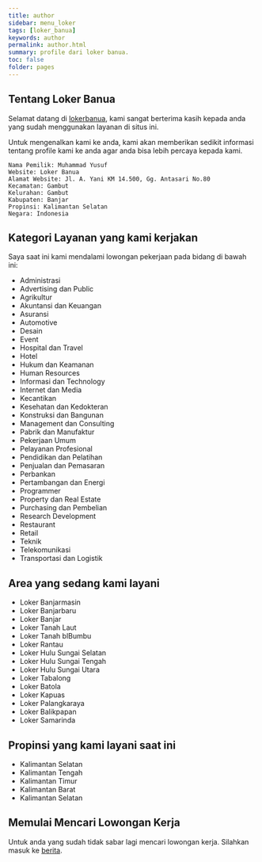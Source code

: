 ```yaml
---
title: author
sidebar: menu_loker
tags: [loker_banua]
keywords: author
permalink: author.html
summary: profile dari loker banua.
toc: false
folder: pages
---
```


## Tentang Loker Banua

Selamat datang di [lokerbanua](https://www.clashmwns.com), kami sangat berterima kasih kepada anda yang sudah menggunakan layanan di situs ini.

Untuk mengenalkan kami ke anda, kami akan memberikan sedikit informasi tentang profile kami ke anda agar anda bisa lebih percaya kepada kami.

```
Nama Pemilik: Muhammad Yusuf
Website: Loker Banua
Alamat Website: Jl. A. Yani KM 14.500, Gg. Antasari No.80
Kecamatan: Gambut
Kelurahan: Gambut
Kabupaten: Banjar
Propinsi: Kalimantan Selatan
Negara: Indonesia
```

## Kategori Layanan yang kami kerjakan

Saya saat ini kami mendalami lowongan pekerjaan pada bidang di bawah ini:

- Administrasi
- Advertising dan Public
- Agrikultur
- Akuntansi dan Keuangan
- Asuransi
- Automotive
- Desain
- Event
- Hospital dan Travel
- Hotel
- Hukum dan Keamanan
- Human Resources
- Informasi dan Technology
- Internet dan Media
- Kecantikan
- Kesehatan dan Kedokteran
- Konstruksi dan Bangunan
- Management dan Consulting
- Pabrik dan Manufaktur
- Pekerjaan Umum
- Pelayanan Profesional
- Pendidikan dan Pelatihan
- Penjualan dan Pemasaran
- Perbankan
- Pertambangan dan Energi
- Programmer
- Property dan Real Estate
- Purchasing dan Pembelian
- Research Development
- Restaurant
- Retail
- Teknik
- Telekomunikasi
- Transportasi dan Logistik

## Area yang sedang kami layani

- Loker Banjarmasin
- Loker Banjarbaru
- Loker Banjar
- Loker Tanah Laut
- Loker Tanah blBumbu
- Loker Rantau
- Loker Hulu Sungai Selatan
- Loker Hulu Sungai Tengah
- Loker Hulu Sungai Utara
- Loker Tabalong
- Loker Batola
- Loker Kapuas
- Loker Palangkaraya
- Loker Balikpapan
- Loker Samarinda

## Propinsi yang kami layani saat ini

- Kalimantan Selatan
- Kalimantan Tengah
- Kalimantan Timur
- Kalimantan Barat
- Kalimantan Selatan

## Memulai Mencari Lowongan Kerja

Untuk anda yang sudah tidak sabar lagi mencari lowongan kerja. Silahkan masuk ke [berita](https://www.clashmwns.com/berita).
